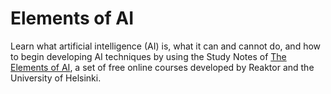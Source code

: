 # Elements of AI
Learn what artificial intelligence (AI) is, what it can and cannot do, and how to begin developing AI techniques by using the Study Notes of [The Elements of AI](https://www.elementsofai.com/), a set of free online courses developed by Reaktor and the University of Helsinki.

